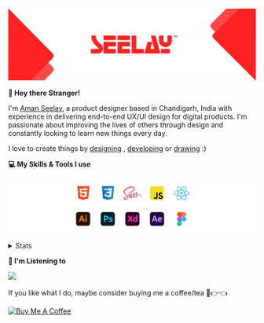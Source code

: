 [![banner](./images/seelay.svg)](https://www.seelay.in)

**👋 Hey there Stranger!**

I'm [Aman Seelay](https://www.seelay.in), a product designer based in Chandigarh, India with experience in delivering end-to-end UX/UI design for digital products. I'm passionate about improving the lives of others through design and constantly looking to learn new things every day.

I love to create things by [designing](https://www.seelay.in/#work) , [developing](https://www.seelay.in/#projects) or [drawing](https://art.seelay.in) :)

**💻 My Skills & Tools I use**

[![banner](./images/skills&tools.svg)](https://www.seelay.in/about)

<details>
  <summary>Stats</summary>

---

<!--START_SECTION:waka-->
![Profile Views](http://img.shields.io/badge/Profile%20Views-5-blue)

**🐱 My GitHub Data** 

> 🏆 392 Contributions in the Year 2022
 > 
> 📦 684.0 kB Used in GitHub's Storage 
 > 
> 💼 Opted to Hire
 > 
> 📜 3 Public Repositories 
 > 
> 🔑 38 Private Repositories  
 > 
**I'm a Night 🦉** 

```text
🌞 Morning    141 commits    ████░░░░░░░░░░░░░░░░░░░░░   19.13% 
🌆 Daytime    116 commits    ████░░░░░░░░░░░░░░░░░░░░░   15.74% 
🌃 Evening    185 commits    ██████░░░░░░░░░░░░░░░░░░░   25.1% 
🌙 Night      295 commits    ██████████░░░░░░░░░░░░░░░   40.03%

```
📅 **I'm Most Productive on Sunday** 

```text
Monday       149 commits    █████░░░░░░░░░░░░░░░░░░░░   20.22% 
Tuesday      79 commits     ██░░░░░░░░░░░░░░░░░░░░░░░   10.72% 
Wednesday    90 commits     ███░░░░░░░░░░░░░░░░░░░░░░   12.21% 
Thursday     93 commits     ███░░░░░░░░░░░░░░░░░░░░░░   12.62% 
Friday       73 commits     ██░░░░░░░░░░░░░░░░░░░░░░░   9.91% 
Saturday     100 commits    ███░░░░░░░░░░░░░░░░░░░░░░   13.57% 
Sunday       153 commits    █████░░░░░░░░░░░░░░░░░░░░   20.76%

```


📊 **This Week I Spent My Time On** 

```text
⌚︎ Time Zone: Asia/Kolkata

💬 Programming Languages: 
JavaScript               5 hrs 19 mins       █████████████████░░░░░░░░   67.53% 
Other                    1 hr 18 mins        ████░░░░░░░░░░░░░░░░░░░░░   16.6% 
JSON                     1 hr 13 mins        ████░░░░░░░░░░░░░░░░░░░░░   15.58% 
Properties               0 secs              ░░░░░░░░░░░░░░░░░░░░░░░░░   0.12% 
Bash                     0 secs              ░░░░░░░░░░░░░░░░░░░░░░░░░   0.1%

🔥 Editors: 
VS Code                  6 hrs 34 mins       ████████████████████░░░░░   83.4% 
Browser                  1 hr 18 mins        ████░░░░░░░░░░░░░░░░░░░░░   16.6%

💻 Operating System: 
Windows                  7 hrs 53 mins       █████████████████████████   100.0%

```

**I Mostly Code in JavaScript** 

```text
JavaScript               28 repos            ██████████████████░░░░░░░   71.79% 
TypeScript               11 repos            ███████░░░░░░░░░░░░░░░░░░   28.21%

```



 Last Updated on 08/12/2022 06:43:41 UTC
<!--END_SECTION:waka-->

---

 </details>

**🎵 I'm Listening to**

<object data="https://now-play.vercel.app/api/generate?uid=7a17a86e-d6b7-43b5-8d9c-1d6dae42a779" >

  <img src="https://now-play.vercel.app/api/generate?uid=7a17a86e-d6b7-43b5-8d9c-1d6dae42a779" />

</object>

If you like what I do, maybe consider buying me a coffee/tea 🥺👉👈

<a href="https://www.buymeacoffee.com/seelay" target="_blank"><img src="https://cdn.buymeacoffee.com/buttons/v2/default-red.png" alt="Buy Me A Coffee" width="150" ></a>

